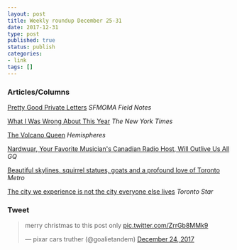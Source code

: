 ```yaml
---
layout: post
title: Weekly roundup December 25-31
date: 2017-12-31
type: post
published: true
status: publish
categories:
- link
tags: []
---
```


### Articles/Columns

[Pretty Good Private Letters](https://openspace.sfmoma.org/2017/04/pretty-good-private-letters/ "Pretty Good Private Letters. By Joe Veix") *SFMOMA Field Notes*

[What I Was Wrong About This Year](https://www.nytimes.com/2017/12/24/opinion/2017-wrong-numbers.html "What I Was Wrong About This Year. By David Leonhardt") *The New York Times*

[The Volcano Queen](http://www.unitedmags.com/rosaly-lopes-volcano "The Volcano Queen. By Steve Friess") *Hemispheres*

[Nardwuar, Your Favorite Musician's Canadian Radio Host, Will Outlive Us All](https://www.gq.com/story/nardwuar-will-outlive-us-all "Nardwuar, Your Favorite Musician's Canadian Radio Host, Will Outlive Us All. By Alex Wong") *GQ*

[Beautiful skylines, squirrel statues, goats and a profound love of Toronto](http://www.metronews.ca/views/toronto/torys-toronto-matt-elliott/2017/12/26/matt-elliott-beautiful-skylines-squirrel-statues-goats-and-a-profound-love-of-toronto.html "Matt Elliott: Beautiful skylines, squirrel statues, goats and a profound love of Toronto") *Metro*

[The city we experience is not the city everyone else lives](https://www.thestar.com/opinion/star-columnists/2017/12/27/the-city-we-experience-is-not-the-city-everyone-else-lives.html "The city we experience is not the city everyone else lives. By Shawn Micallef") *Toronto Star*

### Tweet

<blockquote class="twitter-tweet" data-lang="en"><p lang="en" dir="ltr">merry christmas to this post only <a href="https://t.co/ZrrGb8MMk9">pic.twitter.com/ZrrGb8MMk9</a></p>&mdash; pixar cars truther (@goalietandem) <a href="https://twitter.com/goalietandem/status/945054017582968832?ref_src=twsrc%5Etfw">December 24, 2017</a></blockquote> <script async src="https://platform.twitter.com/widgets.js" charset="utf-8"></script> 
